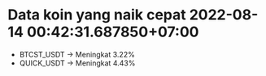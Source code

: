 # Data koin yang naik cepat 2022-08-14 00:42:31.687850+07:00

* BTCST_USDT -> Meningkat 3.22%
* QUICK_USDT -> Meningkat 4.43%
